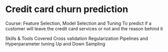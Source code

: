 # Credit card churn prediction

Course: Feature Selection, Model Selection and Tuning
To predict if a customer will leave the credit card services or not and the reason behind it

Skills & Tools Covered
Cross validation
Regularization
Pipelines and Hyperparameter tuning
Up and Down Sampling
